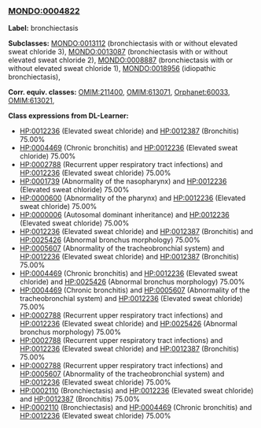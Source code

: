 
### [MONDO:0004822](http://purl.obolibrary.org/obo/MONDO_0004822)
**Label:** bronchiectasis

**Subclasses:** [MONDO:0013112](http://purl.obolibrary.org/obo/MONDO_0013112) (bronchiectasis with or without elevated sweat chloride 3), [MONDO:0013087](http://purl.obolibrary.org/obo/MONDO_0013087) (bronchiectasis with or without elevated sweat chloride 2), [MONDO:0008887](http://purl.obolibrary.org/obo/MONDO_0008887) (bronchiectasis with or without elevated sweat chloride 1), [MONDO:0018956](http://purl.obolibrary.org/obo/MONDO_0018956) (idiopathic bronchiectasis), 

**Corr. equiv. classes:** [OMIM:211400](http://purl.obolibrary.org/obo/OMIM_211400), [OMIM:613071](http://purl.obolibrary.org/obo/OMIM_613071), [Orphanet:60033](http://www.orpha.net/ORDO/Orphanet_60033), [OMIM:613021](http://purl.obolibrary.org/obo/OMIM_613021), 

**Class expressions from DL-Learner:**

- [HP:0012236](http://purl.obolibrary.org/obo/HP_0012236) (Elevated sweat chloride) and [HP:0012387](http://purl.obolibrary.org/obo/HP_0012387) (Bronchitis) 75.00%
- [HP:0004469](http://purl.obolibrary.org/obo/HP_0004469) (Chronic bronchitis) and [HP:0012236](http://purl.obolibrary.org/obo/HP_0012236) (Elevated sweat chloride) 75.00%
- [HP:0002788](http://purl.obolibrary.org/obo/HP_0002788) (Recurrent upper respiratory tract infections) and [HP:0012236](http://purl.obolibrary.org/obo/HP_0012236) (Elevated sweat chloride) 75.00%
- [HP:0001739](http://purl.obolibrary.org/obo/HP_0001739) (Abnormality of the nasopharynx) and [HP:0012236](http://purl.obolibrary.org/obo/HP_0012236) (Elevated sweat chloride) 75.00%
- [HP:0000600](http://purl.obolibrary.org/obo/HP_0000600) (Abnormality of the pharynx) and [HP:0012236](http://purl.obolibrary.org/obo/HP_0012236) (Elevated sweat chloride) 75.00%
- [HP:0000006](http://purl.obolibrary.org/obo/HP_0000006) (Autosomal dominant inheritance) and [HP:0012236](http://purl.obolibrary.org/obo/HP_0012236) (Elevated sweat chloride) 75.00%
- [HP:0012236](http://purl.obolibrary.org/obo/HP_0012236) (Elevated sweat chloride) and [HP:0012387](http://purl.obolibrary.org/obo/HP_0012387) (Bronchitis) and [HP:0025426](http://purl.obolibrary.org/obo/HP_0025426) (Abnormal bronchus morphology) 75.00%
- [HP:0005607](http://purl.obolibrary.org/obo/HP_0005607) (Abnormality of the tracheobronchial system) and [HP:0012236](http://purl.obolibrary.org/obo/HP_0012236) (Elevated sweat chloride) and [HP:0012387](http://purl.obolibrary.org/obo/HP_0012387) (Bronchitis) 75.00%
- [HP:0004469](http://purl.obolibrary.org/obo/HP_0004469) (Chronic bronchitis) and [HP:0012236](http://purl.obolibrary.org/obo/HP_0012236) (Elevated sweat chloride) and [HP:0025426](http://purl.obolibrary.org/obo/HP_0025426) (Abnormal bronchus morphology) 75.00%
- [HP:0004469](http://purl.obolibrary.org/obo/HP_0004469) (Chronic bronchitis) and [HP:0005607](http://purl.obolibrary.org/obo/HP_0005607) (Abnormality of the tracheobronchial system) and [HP:0012236](http://purl.obolibrary.org/obo/HP_0012236) (Elevated sweat chloride) 75.00%
- [HP:0002788](http://purl.obolibrary.org/obo/HP_0002788) (Recurrent upper respiratory tract infections) and [HP:0012236](http://purl.obolibrary.org/obo/HP_0012236) (Elevated sweat chloride) and [HP:0025426](http://purl.obolibrary.org/obo/HP_0025426) (Abnormal bronchus morphology) 75.00%
- [HP:0002788](http://purl.obolibrary.org/obo/HP_0002788) (Recurrent upper respiratory tract infections) and [HP:0012236](http://purl.obolibrary.org/obo/HP_0012236) (Elevated sweat chloride) and [HP:0012387](http://purl.obolibrary.org/obo/HP_0012387) (Bronchitis) 75.00%
- [HP:0002788](http://purl.obolibrary.org/obo/HP_0002788) (Recurrent upper respiratory tract infections) and [HP:0005607](http://purl.obolibrary.org/obo/HP_0005607) (Abnormality of the tracheobronchial system) and [HP:0012236](http://purl.obolibrary.org/obo/HP_0012236) (Elevated sweat chloride) 75.00%
- [HP:0002110](http://purl.obolibrary.org/obo/HP_0002110) (Bronchiectasis) and [HP:0012236](http://purl.obolibrary.org/obo/HP_0012236) (Elevated sweat chloride) and [HP:0012387](http://purl.obolibrary.org/obo/HP_0012387) (Bronchitis) 75.00%
- [HP:0002110](http://purl.obolibrary.org/obo/HP_0002110) (Bronchiectasis) and [HP:0004469](http://purl.obolibrary.org/obo/HP_0004469) (Chronic bronchitis) and [HP:0012236](http://purl.obolibrary.org/obo/HP_0012236) (Elevated sweat chloride) 75.00%


